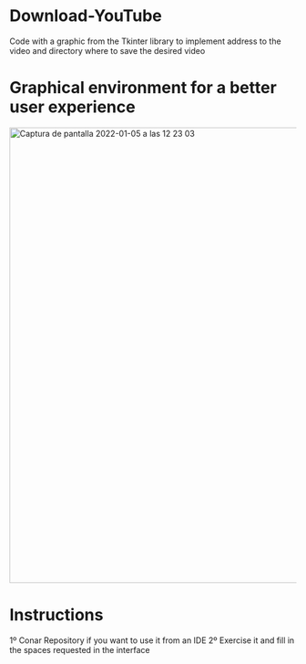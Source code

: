 # Download-YouTube
Code with a graphic from the Tkinter library to implement address to the video and directory where to save the desired video

# Graphical environment for a better user experience


<img width="799" alt="Captura de pantalla 2022-01-05 a las 12 23 03" src="https://user-images.githubusercontent.com/67976795/148209985-584cfda2-316b-4f0c-91d4-a49768157c93.png">


# Instructions
1º Conar Repository if you want to use it from an IDE
2º Exercise it and fill in the spaces requested in the interface

